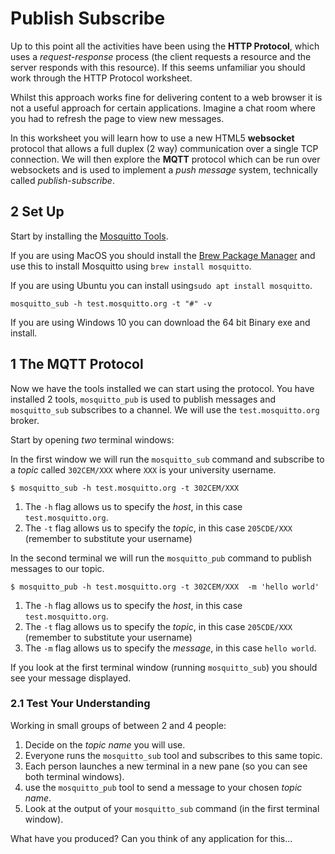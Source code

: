 # Publish Subscribe

Up to this point all the activities have been using the **HTTP Protocol**, which uses a _request-response_ process (the client requests a resource and the server responds with this resource). If this seems unfamiliar you should work through the HTTP Protocol worksheet.

Whilst this approach works fine for delivering content to a web browser it is not a useful approach for certain applications. Imagine a chat room where you had to refresh the page to view new messages.

In this worksheet you will learn how to use a new HTML5 **websocket** protocol that allows a full duplex (2 way) communication over a single TCP connection. We will then explore the **MQTT** protocol which can be run over websockets and is used to implement a _push message_ system, technically called _publish-subscribe_.

## 2 Set Up

Start by installing the [Mosquitto Tools](https://www.eclipse.org/mosquitto/download/).

If you are using MacOS you should install the [Brew Package Manager](https://brew.sh) and use this to install Mosquitto using `brew install mosquitto`.

If you are using Ubuntu you can install using`sudo apt install mosquitto`.

```
mosquitto_sub -h test.mosquitto.org -t "#" -v
```

If you are using Windows 10 you can download the 64 bit Binary exe and install.

## 1 The MQTT Protocol

Now we have the tools installed we can start using the protocol. You have installed 2 tools, `mosquitto_pub` is used to publish messages and `mosquitto_sub` subscribes to a channel. We will use the `test.mosquitto.org` broker.

Start by opening _two_ terminal windows:

In the first window we will run the `mosquitto_sub` command  and subscribe to a _topic_ called `302CEM/XXX` where `XXX` is your university username.

```shell
$ mosquitto_sub -h test.mosquitto.org -t 302CEM/XXX
```

1. The `-h` flag allows us to specify the _host_, in this case `test.mosquitto.org`.
2. The `-t` flag allows us to specify the _topic_, in this case `205CDE/XXX` (remember to substitute your username)

In the second terminal we will run the `mosquitto_pub` command to publish messages to our topic.

```shell
$ mosquitto_pub -h test.mosquitto.org -t 302CEM/XXX  -m 'hello world'
```

1. The `-h` flag allows us to specify the _host_, in this case `test.mosquitto.org`.
2. The `-t` flag allows us to specify the _topic_, in this case `205CDE/XXX` (remember to substitute your username)
3. The `-m` flag allows us to specify the _message_, in this case `hello world`.

If you look at the first terminal window (running `mosquitto_sub`) you should see your message displayed.

### 2.1 Test Your Understanding

Working in small groups of between 2 and 4 people:

1. Decide on the _topic name_ you will use.
2. Everyone runs the `mosquitto_sub` tool and subscribes to this same topic.
3. Each person launches a new terminal in a new pane (so you can see both terminal windows).
4. use the `mosquitto_pub` tool to send a message to your chosen _topic name_.
5. Look at the output of your `mosquitto_sub` command (in the first terminal window).

What have you produced? Can you think of any application for this...
